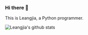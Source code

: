 ### Hi there 👋

This is Leangjia, a Python programmer.

![Leangjia's github stats](https://github-readme-stats.vercel.app/api?username=leangjia)

<!--
**ruter/ruter** is a ✨ _special_ ✨ repository because its `README.md` (this file) appears on your GitHub profile.

Here are some ideas to get you started:
以下是一些供您参考的想法：

- 🔭 I’m currently working on ...
- 🌱 I’m currently learning ...
- 👯 I’m looking to collaborate on ...
- 🤔 I’m looking for help with ...
- 💬 Ask me about ...
- 📫 How to reach me: ...
- 😄 Pronouns: ...
- ⚡ Fun fact: ...
-->
